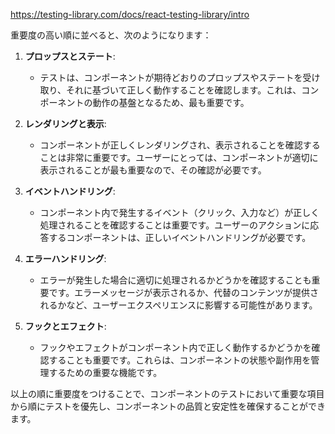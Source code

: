 https://testing-library.com/docs/react-testing-library/intro

重要度の高い順に並べると、次のようになります：

1. **プロップスとステート**:
   - テストは、コンポーネントが期待どおりのプロップスやステートを受け取り、それに基づいて正しく動作することを確認します。これは、コンポーネントの動作の基盤となるため、最も重要です。

2. **レンダリングと表示**:
   - コンポーネントが正しくレンダリングされ、表示されることを確認することは非常に重要です。ユーザーにとっては、コンポーネントが適切に表示されることが最も重要なので、その確認が必要です。

3. **イベントハンドリング**:
   - コンポーネント内で発生するイベント（クリック、入力など）が正しく処理されることを確認することは重要です。ユーザーのアクションに応答するコンポーネントは、正しいイベントハンドリングが必要です。

4. **エラーハンドリング**:
   - エラーが発生した場合に適切に処理されるかどうかを確認することも重要です。エラーメッセージが表示されるか、代替のコンテンツが提供されるかなど、ユーザーエクスペリエンスに影響する可能性があります。

5. **フックとエフェクト**:
   - フックやエフェクトがコンポーネント内で正しく動作するかどうかを確認することも重要です。これらは、コンポーネントの状態や副作用を管理するための重要な機能です。

以上の順に重要度をつけることで、コンポーネントのテストにおいて重要な項目から順にテストを優先し、コンポーネントの品質と安定性を確保することができます。